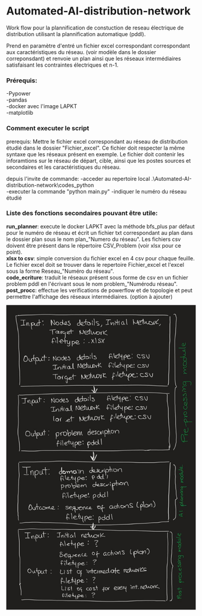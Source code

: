 # Automated-AI-distribution-network

Work flow pour la plannification de constuction de reseau électrique de distribution utilisant la plannification automatique (pddl).<br>

 Prend en paramètre d'entré un fichier excel correspondant correspondant aux caractéristiques du réseau. (voir modèle dans le dossier correponsdant) et renvoie un plan ainsi que les réseaux intermédiaires satisfaisant les contraintes électriques et n-1.   

### **Prérequis:**<br>
-Pypower<br>
-pandas<br>
-docker avec l'image LAPKT<br> 
-matplotlib

### **Comment executer le script**<br>
prerequis: Mettre le fichier excel correspondant au réseau de distribution étudié dans le dossier "Fichier_excel". Ce fichier doit respecter la même syntaxe que les réseaux présent en exemple. Le fichier doit contenir les inforamtions sur le réseau de départ, cible, ainsi que les postes sources et secondaires et les caractéristiques du réseau.<br>

depuis l'invite de commande:
-acceder au repertoire local .\Automated-AI-distribution-network\codes_python<br> -executer la commande "python main.py"
-indiquer le numéro du réseau étudié

### **Liste des fonctions secondaires pouvant être utile:**<br> 
**run_planner**: execute le docker LAPKT avec la méthode bfs_plus par défaut pour le numéro de réseau et écrit un fichier txt correspondant au plan dans le dossier plan sous le nom plan_"Numero du réseau". Les fichiers csv doivent être présent dans le répertoire CSV_Problem (voir xlsx pour ce point).<br>
**xlsx to csv**: simple conversion du fichier excel en 4 csv pour chaque feuille. Le fichier excel doit se trouver dans le repertoire Fichier_excel et l'excel sous la forme Reseau_"Numéro du réseau".<br>
**code_ecriture**: traduit le réseaux présent sous forme de csv en un fichier problem pddl en l'écrivant sous le nom problem_"Numérodu réseau".<br>
**post_procc**: effectue les verifications de powerflow et de topologie et peut permettre l'affichage des réseaux intermédiaires. (option à ajouter)

![alt text](https://github.com/AymericGestin/Automated-AI-distribution-network/blob/main/workflow.jpg?raw=true)
